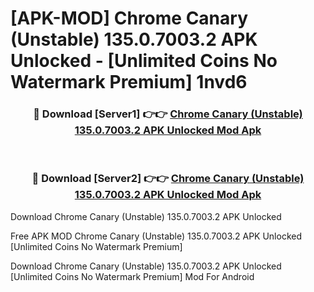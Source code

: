 # [APK-MOD] Chrome Canary (Unstable) 135.0.7003.2 APK Unlocked - [Unlimited Coins No Watermark Premium] 1nvd6



<div align="center">
<h3>🔴 Download [Server1] 👉👉 <a href="https://momento.my/?title=Chrome_Canary_(Unstable)_135.0.7003.2_APK_Unlocked">Chrome Canary (Unstable) 135.0.7003.2 APK Unlocked Mod Apk</a></h3><br>

<h3>🔴 Download [Server2] 👉👉 <a href="https://momento.my/?title=Chrome_Canary_(Unstable)_135.0.7003.2_APK_Unlocked">Chrome Canary (Unstable) 135.0.7003.2 APK Unlocked Mod Apk</a></h3>
</div>



Download Chrome Canary (Unstable) 135.0.7003.2 APK Unlocked 

Free APK MOD Chrome Canary (Unstable) 135.0.7003.2 APK Unlocked [Unlimited Coins No Watermark Premium]

Download Chrome Canary (Unstable) 135.0.7003.2 APK Unlocked [Unlimited Coins No Watermark Premium] Mod For Android

